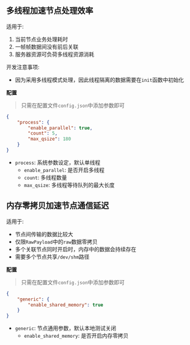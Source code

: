 

## 多线程加速节点处理效率

适用于:

1. 当前节点业务处理耗时
2. 一帧帧数据间没有前后关联
3. 服务器资源可负荷多线程资源消耗


开发注意事项:

- 因为采用多线程模式处理，因此线程隔离的数据需要在`init`函数中初始化


**配置**
> 只需在配置文件`config.json`中添加参数即可

```json
{
    "process": {
        "enable_parallel": true,
        "count": 5,
        "max_qsize": 180
    }
}
```

- `process`: 系统参数设定，默认单线程
    - `enable_parallel`: 是否开启多线程
    - `count`: 多线程数量
    - `max_qsize`: 多线程等待队列的最大长度


## 内存零拷贝加速节点通信延迟

适用于:

- 节点间传输的数据比较大
- 仅限`RawPayload`中的`raw`数据零拷贝
- 多个关联节点同时开启时，内存中的数据会持续存在
- 需要多个节点共享`/dev/shm`路径


**配置**
> 只需在配置文件`config.json`中添加参数即可

```json
{
    "generic": {
        "enable_shared_memory": true
    }
}
```

- `generic`: 节点通用参数，默认本地测试关闭
    - `enable_shared_memory`: 是否开启内存零拷贝
